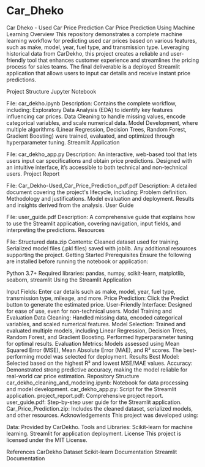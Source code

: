# Car_Dheko
Car Dheko - Used Car Price Prediction
Car Price Prediction Using Machine Learning
Overview
This repository demonstrates a complete machine learning workflow for predicting used car prices based on various features, such as make, model, year, fuel type, and transmission type. Leveraging historical data from CarDekho, this project creates a reliable and user-friendly tool that enhances customer experience and streamlines the pricing process for sales teams. The final deliverable is a deployed Streamlit application that allows users to input car details and receive instant price predictions.

Project Structure
Jupyter Notebook

File: car_dekho.ipynb
Description:
Contains the complete workflow, including:
Exploratory Data Analysis (EDA) to identify key features influencing car prices.
Data Cleaning to handle missing values, encode categorical variables, and scale numerical data.
Model Development, where multiple algorithms (Linear Regression, Decision Trees, Random Forest, Gradient Boosting) were trained, evaluated, and optimized through hyperparameter tuning.
Streamlit Application

File: car_dekho_app.py
Description:
An interactive, web-based tool that lets users input car specifications and obtain price predictions. Designed with an intuitive interface, it’s accessible to both technical and non-technical users.
Project Report

File: Car_Dekho-Used_Car_Price_Prediction_pdf.pdf
Description:
A detailed document covering the project's lifecycle, including:
Problem definition.
Methodology and justifications.
Model evaluation and deployment.
Results and insights derived from the analysis.
User Guide

File: user_guide.pdf
Description:
A comprehensive guide that explains how to use the Streamlit application, covering navigation, input fields, and interpreting the predictions.
Resources

File: Structured data.zip
Contents:
Cleaned dataset used for training.
Serialized model files (.pkl files) saved with joblib.
Any additional resources supporting the project.
Getting Started
Prerequisites
Ensure the following are installed before running the notebook or application:

Python 3.7+
Required libraries: pandas, numpy, scikit-learn, matplotlib, seaborn, streamlit
Using the Streamlit Application

Input Fields: Enter car details such as make, model, year, fuel type, transmission type, mileage, and more.
Price Prediction: Click the Predict button to generate the estimated price.
User-Friendly Interface: Designed for ease of use, even for non-technical users.
Model Training and Evaluation
Data Cleaning:
Handled missing data, encoded categorical variables, and scaled numerical features.
Model Selection:
Trained and evaluated multiple models, including Linear Regression, Decision Trees, Random Forest, and Gradient Boosting.
Performed hyperparameter tuning for optimal results.
Evaluation Metrics:
Models assessed using Mean Squared Error (MSE), Mean Absolute Error (MAE), and R² scores.
The best-performing model was selected for deployment.
Results
Best Model: Selected based on the highest R² and lowest MSE/MAE values.
Accuracy: Demonstrated strong predictive accuracy, making the model reliable for real-world car price estimation.
Repository Structure
car_dekho_cleaning_and_modeling.ipynb: Notebook for data processing and model development.
car_dekho_app.py: Script for the Streamlit application.
project_report.pdf: Comprehensive project report.
user_guide.pdf: Step-by-step user guide for the Streamlit application.
Car_Price_Prediction.zip: Includes the cleaned dataset, serialized models, and other resources.
Acknowledgements
This project was developed using:

Data: Provided by CarDekho.
Tools and Libraries:
Scikit-learn for machine learning.
Streamlit for application deployment.
License
This project is licensed under the MIT License.

References
CarDekho Dataset
Scikit-learn Documentation
Streamlit Documentation
